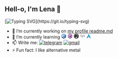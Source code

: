 ## Hell-o, I'm Lena 👋
[![Typing SVG](https://readme-typing-svg.demolab.com/?multiline=true&height=100&duration=1500&pause=1000&font=Montserrat&lines=Average+ITMO+University+student;Young+software+developer;)](https://git.io/typing-svg)
- 🔭 I’m currently working on [my profile readme.md](https://github.com/Taieta/Taieta)
- 🌱 I’m currently learning <img src="https://github.com/devicons/devicon/blob/v2.16.0/icons/cplusplus/cplusplus-original.svg" alt="cplusplus" height="16"> <img src="https://github.com/devicons/devicon/blob/v2.16.0/icons/csharp/csharp-original.svg" alt="csharp" height="16"> <img src="https://github.com/devicons/devicon/blob/v2.16.0/icons/rust/rust-original.svg" alt="rust" height="16"> <img src="https://github.com/devicons/devicon/blob/v2.16.0/icons/tex/tex-original.svg" alt="tex" height="16"> <img src="https://github.com/devicons/devicon/blob/v2.16.0/icons/archlinux/archlinux-original.svg" alt="archlinux" height="16">
- 📫 Write me: [<img src="https://user-images.githubusercontent.com/49933115/139837223-bf23d3a9-4638-4e17-994a-ac8678d5f517.png" alt="telegram" height="16">](https://t.me/Taieta) [<img src="https://cloud.githubusercontent.com/assets/7534680/4515518/6739a508-4bc1-11e4-80bc-670bcc216762.png" alt="gmail" height="16">](mailto:taietartistic@gmail.com)
- ⚡ Fun fact: I like alternative metal 
